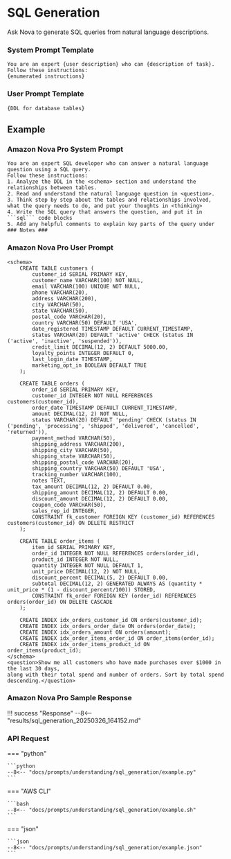 # SQL Generation
Ask Nova to generate SQL queries from natural language descriptions.

### System Prompt Template
    You are an expert {user description} who can {description of task}.
    Follow these instructions:
    {enumerated instructions}

### User Prompt Template
    {DDL for database tables}
    
## Example
### Amazon Nova Pro System Prompt
    You are an expert SQL developer who can answer a natural language question using a SQL query.
    Follow these instructions:
    1. Analyze the DDL in the <schema> section and understand the relationships between tables.
    2. Read and understand the natural language question in <question>. 
    3. Think step by step about the tables and relationships involved, what the query needs to do, and put your thoughts in <thinking>
    4. Write the SQL query that answers the question, and put it in ```sql``` code blocks
    5. Add any helpful comments to explain key parts of the query under ### Notes ### 
    
### Amazon Nova Pro User Prompt
    <schema>
        CREATE TABLE customers (
            customer_id SERIAL PRIMARY KEY,
            customer_name VARCHAR(100) NOT NULL,
            email VARCHAR(100) UNIQUE NOT NULL,
            phone VARCHAR(20),
            address VARCHAR(200),
            city VARCHAR(50),
            state VARCHAR(50),
            postal_code VARCHAR(20),
            country VARCHAR(50) DEFAULT 'USA',
            date_registered TIMESTAMP DEFAULT CURRENT_TIMESTAMP,
            status VARCHAR(20) DEFAULT 'active' CHECK (status IN ('active', 'inactive', 'suspended')),
            credit_limit DECIMAL(12, 2) DEFAULT 5000.00,
            loyalty_points INTEGER DEFAULT 0,
            last_login_date TIMESTAMP,
            marketing_opt_in BOOLEAN DEFAULT TRUE
        );

        CREATE TABLE orders (
            order_id SERIAL PRIMARY KEY,
            customer_id INTEGER NOT NULL REFERENCES customers(customer_id),
            order_date TIMESTAMP DEFAULT CURRENT_TIMESTAMP,
            amount DECIMAL(12, 2) NOT NULL,
            status VARCHAR(20) DEFAULT 'pending' CHECK (status IN ('pending', 'processing', 'shipped', 'delivered', 'cancelled', 'returned')),
            payment_method VARCHAR(50),
            shipping_address VARCHAR(200),
            shipping_city VARCHAR(50),
            shipping_state VARCHAR(50),
            shipping_postal_code VARCHAR(20),
            shipping_country VARCHAR(50) DEFAULT 'USA',
            tracking_number VARCHAR(100),
            notes TEXT,
            tax_amount DECIMAL(12, 2) DEFAULT 0.00,
            shipping_amount DECIMAL(12, 2) DEFAULT 0.00,
            discount_amount DECIMAL(12, 2) DEFAULT 0.00,
            coupon_code VARCHAR(50),
            sales_rep_id INTEGER,
            CONSTRAINT fk_customer FOREIGN KEY (customer_id) REFERENCES customers(customer_id) ON DELETE RESTRICT
        );

        CREATE TABLE order_items (
            item_id SERIAL PRIMARY KEY,
            order_id INTEGER NOT NULL REFERENCES orders(order_id),
            product_id INTEGER NOT NULL,
            quantity INTEGER NOT NULL DEFAULT 1,
            unit_price DECIMAL(12, 2) NOT NULL,
            discount_percent DECIMAL(5, 2) DEFAULT 0.00,
            subtotal DECIMAL(12, 2) GENERATED ALWAYS AS (quantity * unit_price * (1 - discount_percent/100)) STORED,
            CONSTRAINT fk_order FOREIGN KEY (order_id) REFERENCES orders(order_id) ON DELETE CASCADE
        );

        CREATE INDEX idx_orders_customer_id ON orders(customer_id);
        CREATE INDEX idx_orders_order_date ON orders(order_date);
        CREATE INDEX idx_orders_amount ON orders(amount);
        CREATE INDEX idx_order_items_order_id ON order_items(order_id);
        CREATE INDEX idx_order_items_product_id ON order_items(product_id);
    </schema>
    <question>Show me all customers who have made purchases over $1000 in the last 30 days, 
    along with their total spend and number of orders. Sort by total spend descending.</question>

### Amazon Nova Pro Sample Response
!!! success "Response"
    --8<-- "results/sql_generation_20250326_164152.md"

### API Request
=== "python"

    ```python
    --8<-- "docs/prompts/understanding/sql_generation/example.py"
    ```

=== "AWS CLI"

    ```bash
    --8<-- "docs/prompts/understanding/sql_generation/example.sh"
    ```

=== "json"

    ```json
    --8<-- "docs/prompts/understanding/sql_generation/example.json"
    ```